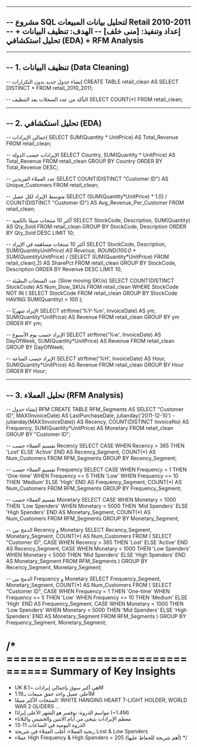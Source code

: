 ---------------------------------------------------------
-- مشروع SQL لتحليل بيانات المبيعات Retail 2010-2011
-- إعداد وتنفيذ: [منى خلف]
-- الهدف: تنظيف البيانات + تحليل استكشافي (EDA) + RFM Analysis
---------------------------------------------------------

---------------------------------------------------------
-- 1. تنظيف البيانات (Data Cleaning)
---------------------------------------------------------

-- إنشاء جدول جديد بدون التكرارات
CREATE TABLE retail_clean AS
SELECT DISTINCT *
FROM retail_2010_2011;

-- التأكد من عدد السجلات بعد التنظيف
SELECT COUNT(*) FROM retail_clean;

---------------------------------------------------------
-- 2. تحليل استكشافي (EDA)
---------------------------------------------------------

-- إجمالي الإيرادات
SELECT SUM(Quantity * UnitPrice) AS Total_Revenue
FROM retail_clean;

-- الإيرادات حسب الدولة
SELECT Country, SUM(Quantity * UnitPrice) AS Total_Revenue
FROM retail_clean
GROUP BY Country
ORDER BY Total_Revenue DESC;

-- عدد العملاء الفريدين
SELECT COUNT(DISTINCT "Customer ID") AS Unique_Customers
FROM retail_clean;

-- متوسط الإيراد لكل عميل
SELECT (SUM(Quantity*UnitPrice) * 1.0) / COUNT(DISTINCT "Customer ID") AS Avg_Revenue_Per_Customer
FROM retail_clean;

-- أكثر 10 منتجات مبيعًا بالكمية
SELECT StockCode, Description, SUM(Quantity) AS Qty_Sold
FROM retail_clean
GROUP BY StockCode, Description
ORDER BY Qty_Sold DESC
LIMIT 10;

-- أكثر 10 منتجات مساهمة في الإيراد
SELECT StockCode, Description, SUM(Quantity*UnitPrice) AS Revenue,
       ROUND(100.0 * SUM(Quantity*UnitPrice) / (SELECT SUM(Quantity*UnitPrice) FROM retail_clean),2) AS SharePct
FROM retail_clean
GROUP BY StockCode, Description
ORDER BY Revenue DESC
LIMIT 10;

-- عدد المنتجات البطيئة (Slow moving SKUs)
SELECT COUNT(DISTINCT StockCode) AS Num_Slow_SKUs
FROM retail_clean
WHERE StockCode NOT IN (
    SELECT StockCode FROM retail_clean
    GROUP BY StockCode HAVING SUM(Quantity) > 100
);

-- الإيراد شهريًا
SELECT strftime('%Y-%m', InvoiceDate) AS ym,
       SUM(Quantity*UnitPrice) AS Revenue
FROM retail_clean
GROUP BY ym
ORDER BY ym;

-- الإيراد حسب يوم الأسبوع
SELECT strftime('%w', InvoiceDate) AS DayOfWeek,
       SUM(Quantity*UnitPrice) AS Revenue
FROM retail_clean
GROUP BY DayOfWeek;

-- الإيراد حسب الساعة
SELECT strftime('%H', InvoiceDate) AS Hour,
       SUM(Quantity*UnitPrice) AS Revenue
FROM retail_clean
GROUP BY Hour
ORDER BY Hour;

---------------------------------------------------------
-- 3. تحليل العملاء (RFM Analysis)
---------------------------------------------------------

-- إنشاء جدول RFM
CREATE TABLE RFM_Segments AS
SELECT "Customer ID",
       MAX(InvoiceDate) AS LastPurchaseDate,
       julianday('2011-12-10') - julianday(MAX(InvoiceDate)) AS Recency,
       COUNT(DISTINCT InvoiceNo) AS Frequency,
       SUM(Quantity*UnitPrice) AS Monetary
FROM retail_clean
GROUP BY "Customer ID";

-- تقسيم العملاء حسب Recency
SELECT CASE
           WHEN Recency > 365 THEN 'Lost'
           ELSE 'Active'
       END AS Recency_Segment,
       COUNT(*) AS Num_Customers
FROM RFM_Segments
GROUP BY Recency_Segment;

-- تقسيم العملاء حسب Frequency
SELECT CASE
           WHEN Frequency = 1 THEN 'One-time'
           WHEN Frequency <= 5 THEN 'Low'
           WHEN Frequency <= 10 THEN 'Medium'
           ELSE 'High'
       END AS Frequency_Segment,
       COUNT(*) AS Num_Customers
FROM RFM_Segments
GROUP BY Frequency_Segment;

-- تقسيم العملاء حسب Monetary
SELECT CASE
           WHEN Monetary < 1000 THEN 'Low Spenders'
           WHEN Monetary < 5000 THEN 'Mid Spenders'
           ELSE 'High Spenders'
       END AS Monetary_Segment,
       COUNT(*) AS Num_Customers
FROM RFM_Segments
GROUP BY Monetary_Segment;

-- الدمج بين Recency و Monetary
SELECT Recency_Segment, Monetary_Segment, COUNT(*) AS Num_Customers
FROM (
    SELECT "Customer ID",
           CASE WHEN Recency > 365 THEN 'Lost' ELSE 'Active' END AS Recency_Segment,
           CASE WHEN Monetary < 1000 THEN 'Low Spenders'
                WHEN Monetary < 5000 THEN 'Mid Spenders'
                ELSE 'High Spenders' END AS Monetary_Segment
    FROM RFM_Segments
)
GROUP BY Recency_Segment, Monetary_Segment;

-- الدمج بين Frequency و Monetary
SELECT Frequency_Segment, Monetary_Segment, COUNT(*) AS Num_Customers
FROM (
    SELECT "Customer ID",
           CASE WHEN Frequency = 1 THEN 'One-time'
                WHEN Frequency <= 5 THEN 'Low'
                WHEN Frequency <= 10 THEN 'Medium'
                ELSE 'High' END AS Frequency_Segment,
           CASE WHEN Monetary < 1000 THEN 'Low Spenders'
                WHEN Monetary < 5000 THEN 'Mid Spenders'
                ELSE 'High Spenders' END AS Monetary_Segment
    FROM RFM_Segments
)
GROUP BY Frequency_Segment, Monetary_Segment;


/* ================================
   Summary of Key Insights
   ================================
   - UK هي أكبر سوق بإجمالي إيرادات ~8.1M
   - أعلى عميل واحد حقق مبيعات بـ1.19M
   - المنتجات الأكثر مبيعًا: WHITE HANGING HEART T-LIGHT HOLDER, WORLD WAR 2 GLIDERS ...
   - مواسم الذروة: نوفمبر هو الشهر الأعلى إيرادًا (~1.4M)
   - معظم الإيرادات بتيجي من أيام الاثنين والخميس والثلاثاء
   - الذروة اليومية في الساعات 11-13
   - ربحية العملاء: أغلب العملاء في شريحة Lost & Low Spenders
   - عملاء High Frequency & High Spenders = 205 (أهم شريحة للحفاظ عليها)
*/

